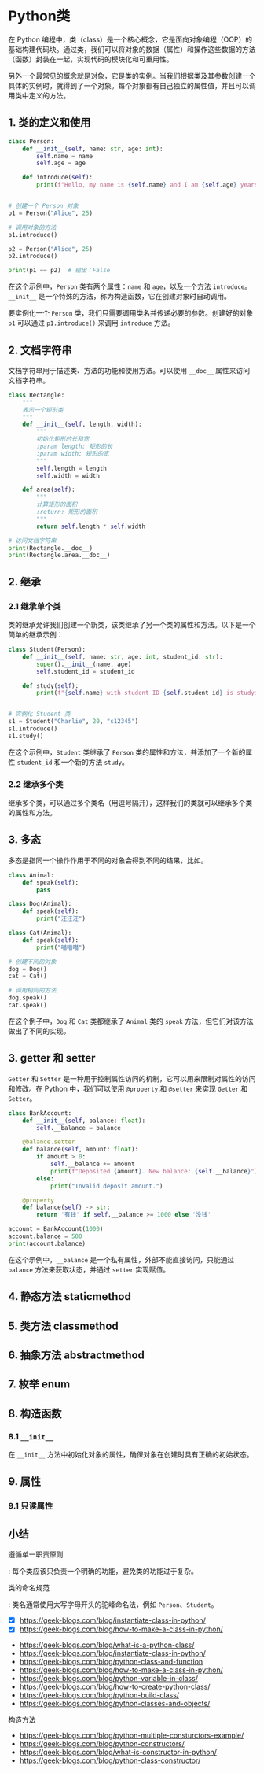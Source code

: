 # Python类

在 Python 编程中，类（class）是一个核心概念，它是面向对象编程（OOP）的基础构建代码块。通过类，我们可以将对象的数据（属性）和操作这些数据的方法（函数）封装在一起，实现代码的模块化和可重用性。

另外一个最常见的概念就是对象，它是类的实例。当我们根据类及其参数创建一个具体的实例时，就得到了一个对象。每个对象都有自己独立的属性值，并且可以调用类中定义的方法。

## 1. 类的定义和使用

```python linenums="1" title="定义类"
class Person:
    def __init__(self, name: str, age: int):
        self.name = name
        self.age = age

    def introduce(self):
        print(f"Hello, my name is {self.name} and I am {self.age} years old.")


# 创建一个 Person 对象
p1 = Person("Alice", 25)

# 调用对象的方法
p1.introduce()

p2 = Person("Alice", 25)
p2.introduce()

print(p1 == p2)  # 输出：False
```

在这个示例中，`Person` 类有两个属性：`name` 和 `age`，以及一个方法 `introduce`。`__init__` 是一个特殊的方法，称为构造函数，它在创建对象时自动调用。

要实例化一个 `Person` 类，我们只需要调用类名并传递必要的参数。创建好的对象 `p1` 可以通过 `p1.introduce()` 来调用 `introduce` 方法。

## 2. 文档字符串

文档字符串用于描述类、方法的功能和使用方法。可以使用 `__doc__` 属性来访问文档字符串。

```python linenums="1"
class Rectangle:
    """
    表示一个矩形类
    """
    def __init__(self, length, width):
        """
        初始化矩形的长和宽
        :param length: 矩形的长
        :param width: 矩形的宽
        """
        self.length = length
        self.width = width

    def area(self):
        """
        计算矩形的面积
        :return: 矩形的面积
        """
        return self.length * self.width

# 访问文档字符串
print(Rectangle.__doc__)
print(Rectangle.area.__doc__)
```

## 2. 继承

### 2.1 继承单个类

类的继承允许我们创建一个新类，该类继承了另一个类的属性和方法。以下是一个简单的继承示例：

```python linenums="1" hl_lines="3"
class Student(Person):
    def __init__(self, name: str, age: int, student_id: str):
        super().__init__(name, age)
        self.student_id = student_id

    def study(self):
        print(f"{self.name} with student ID {self.student_id} is studying.")


# 实例化 Student 类
s1 = Student("Charlie", 20, "s12345")
s1.introduce()
s1.study()
```

在这个示例中，`Student` 类继承了 `Person` 类的属性和方法，并添加了一个新的属性 `student_id` 和一个新的方法 `study`。

### 2.2 继承多个类

继承多个类，可以通过多个类名（用逗号隔开），这样我们的类就可以继承多个类的属性和方法。

## 3. 多态

多态是指同一个操作作用于不同的对象会得到不同的结果，比如。

```python linenums="1"
class Animal:
    def speak(self):
        pass

class Dog(Animal):
    def speak(self):
        print("汪汪汪")

class Cat(Animal):
    def speak(self):
        print("喵喵喵")

# 创建不同的对象
dog = Dog()
cat = Cat()

# 调用相同的方法
dog.speak()
cat.speak()
```

在这个例子中，`Dog` 和 `Cat` 类都继承了 `Animal` 类的 `speak` 方法，但它们对该方法做出了不同的实现。

## 3. getter 和 setter

`Getter` 和 `Setter` 是一种用于控制属性访问的机制，它可以用来限制对属性的访问和修改。在 Python 中，我们可以使用 `@property` 和 `@setter` 来实现 `Getter` 和 `Setter`。

```python linenums="1"
class BankAccount:
    def __init__(self, balance: float):
        self.__balance = balance

    @balance.setter
    def balance(self, amount: float):
        if amount > 0:
            self.__balance += amount
            print(f"Deposited {amount}. New balance: {self.__balance}")
        else:
            print("Invalid deposit amount.")

    @property
    def balance(self) -> str:
        return '有钱' if self.__balance >= 1000 else '没钱'

account = BankAccount(1000)
account.balance = 500
print(account.balance)
```

在这个示例中，`__balance` 是一个私有属性，外部不能直接访问，只能通过 `balance` 方法来获取状态，并通过 `setter` 实现赋值。


## 4. 静态方法 staticmethod

## 5. 类方法 classmethod

## 6. 抽象方法 abstractmethod

## 7. 枚举 enum

## 8. 构造函数

### 8.1 `__init__`

在 `__init__` 方法中初始化对象的属性，确保对象在创建时具有正确的初始状态。


## 9. 属性

### 9.1 只读属性


## 小结

遵循单一职责原则

: 每个类应该只负责一个明确的功能，避免类的功能过于复杂。

类的命名规范

: 类名通常使用大写字母开头的驼峰命名法，例如 `Person`、`Student`。



- [x] https://geek-blogs.com/blog/instantiate-class-in-python/
- [x] https://geek-blogs.com/blog/how-to-make-a-class-in-python/
- https://geek-blogs.com/blog/what-is-a-python-class/
- https://geek-blogs.com/blog/instantiate-class-in-python/
- https://geek-blogs.com/blog/python-class-and-function
- https://geek-blogs.com/blog/how-to-make-a-class-in-python/
- https://geek-blogs.com/blog/python-variable-in-class/
- https://geek-blogs.com/blog/how-to-create-python-class/
- https://geek-blogs.com/blog/python-build-class/
- https://geek-blogs.com/blog/python-classes-and-objects/

构造方法
- https://geek-blogs.com/blog/python-multiple-consturctors-example/
- https://geek-blogs.com/blog/python-constructors/
- https://geek-blogs.com/blog/what-is-constructor-in-python/
- https://geek-blogs.com/blog/python-class-constructor/

